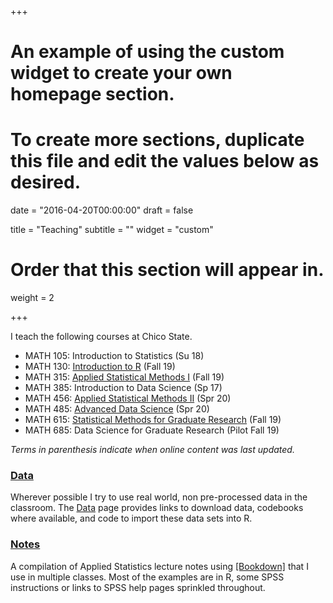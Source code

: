 +++
# An example of using the custom widget to create your own homepage section.
# To create more sections, duplicate this file and edit the values below as desired.

date = "2016-04-20T00:00:00"
draft = false

title = "Teaching"
subtitle = ""
widget = "custom"

# Order that this section will appear in.
weight = 2

+++

I teach the following courses at Chico State. 

- MATH 105: Introduction to Statistics (Su 18)
- MATH 130: [Introduction to R](https://norcalbiostat.github.io/MATH130/) (Fall 19)
- MATH 315: [Applied Statistical Methods I](https://norcalbiostat.github.io/MATH315/) (Fall 19)
- MATH 385: Introduction to Data Science (Sp 17)
- MATH 456: [Applied Statistical Methods II](https://norcalbiostat.github.io/MATH456/) (Spr 20)
- MATH 485: [Advanced Data Science](https://norcalbiostat.github.io/ADS/) (Spr 20)
- MATH 615: [Statistical Methods for Graduate Research](https://norcalbiostat.github.io/MATH615/) (Fall 19)
- MATH 685: Data Science for Graduate Research (Pilot Fall 19)

_Terms in parenthesis indicate when online content was last updated._

### [Data](data/)
Wherever possible I try to use real world, non pre-processed data in the classroom. The [Data](data/) page provides links to download data, codebooks where available, and code to import these data sets into R. 


### [Notes](https://norcalbiostat.github.io/AppliedStatistics_notes/)
A compilation of Applied Statistics lecture notes using [[Bookdown]](https://bookdown.org/) that I use in multiple classes. Most of the examples are in R, some SPSS instructions or links to SPSS help pages sprinkled throughout. 


